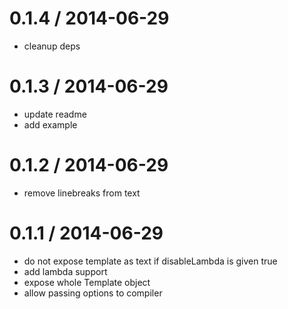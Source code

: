 
0.1.4 / 2014-06-29
==================

 * cleanup deps

0.1.3 / 2014-06-29
==================

 * update readme
 * add example

0.1.2 / 2014-06-29
==================

 * remove linebreaks from text

0.1.1 / 2014-06-29
==================

 * do not expose template as text if disableLambda is given true
 * add lambda support
 * expose whole Template object
 * allow passing options to compiler
